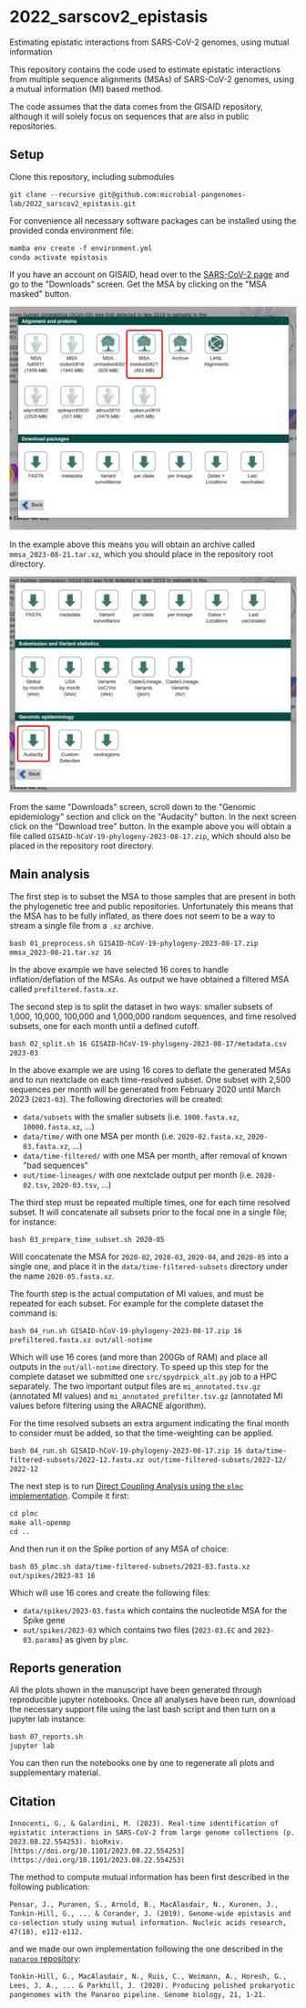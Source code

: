 # 2022_sarscov2_epistasis
Estimating epistatic interactions from SARS-CoV-2 genomes, using mutual information

This repository contains the code used to estimate epistatic interactions from multiple
sequence alignments (MSAs) of SARS-CoV-2 genomes, using a mutual information (MI) based method.

The code assumes that the data comes from the GISAID repository, although it will solely focus
on sequences that are also in public repositories.

## Setup

Clone this repository, including submodules

    git clone --recursive git@github.com:microbial-pangenomes-lab/2022_sarscov2_epistasis.git

For convenience all necessary software packages can be installed using the provided conda environment file:

    mamba env create -f environment.yml
    conda activate epistasis

If you have an account on GISAID, head over to the [SARS-CoV-2 page](https://www.epicov.org/epi3/)
and go to the "Downloads" screen. Get the MSA by clicking on the "MSA masked" button.

![Screenshot from GISAID showing where to click to get the masked MSA](img/gisaid_1.jpg)

In the example above this means you will obtain an archive called `mmsa_2023-08-21.tar.xz`, which you should
place in the repository root directory.

![Screenshot from GISAID showing where to click to get the phylogenetic tree](img/gisaid_2.jpg)

From the same "Downloads" screen, scroll down to the "Genomic epidemiology" section and click on the "Audacity"
button. In the next screen click on the "Download tree" button. In the example above you will obtain a file called `GISAID-hCoV-19-phylogeny-2023-08-17.zip`,
which should also be placed in the repository root directory.

## Main analysis

The first step is to subset the MSA to those samples that are present in both the phylogenetic tree
and public repositories. Unfortunately this means that the MSA has to be fully inflated, as there does not seem to be a way to stream a single file from a `.xz` archive.

    bash 01_preprocess.sh GISAID-hCoV-19-phylogeny-2023-08-17.zip mmsa_2023-08-21.tar.xz 16

In the above example we have selected 16 cores to handle inflation/deflation of the MSAs.
As output we have obtained a filtered MSA called `prefiltered.fasta.xz`.

The second step is to split the dataset in two ways: smaller subsets of 1,000, 10,000,
100,000 and 1,000,000 random sequences, and time resolved subsets, one for each month until a
defined cutoff.

    bash 02_split.sh 16 GISAID-hCoV-19-phylogeny-2023-08-17/metadata.csv 2023-03

In the above example we are using 16 cores to deflate the generated MSAs and to run nextclade on
each time-resolved subset. One subset with 2,500 sequences per month will be generated
from February 2020 until March 2023 (`2023-03`). The following directories will be created:

* `data/subsets` with the smaller subsets (i.e. `1000.fasta.xz`, `10000.fasta.xz`, ...)
* `data/time/` with one MSA per month (i.e. `2020-02.fasta.xz`, `2020-03.fasta.xz`, ...)
* `data/time-filtered/` with one MSA per month, after removal of known "bad sequences"
* `out/time-lineages/` with one nextclade output per month (i.e. `2020-02.tsv`, `2020-03.tsv`, ...)

The third step must be repeated multiple times, one for each time resolved subset. It will
concatenate all subsets prior to the focal one in a single file; for instance:

    bash 03_prepare_time_subset.sh 2020-05

Will concatenate the MSA for `2020-02`, `2020-03`, `2020-04`, and `2020-05` into a single one, and
place it in the `data/time-filtered-subsets` directory under the name `2020-05.fasta.xz`.

The fourth step is the actual computation of MI values, and must be repeated for each subset. For
example for the complete dataset the command is:

    bash 04_run.sh GISAID-hCoV-19-phylogeny-2023-08-17.zip 16 prefiltered.fasta.xz out/all-notime

Which will use 16 cores (and more than 200Gb of RAM) and place all outputs in the
`out/all-notime` directory. To speed up this step for the complete dataset we submitted one `src/spydrpick_alt.py` job to a HPC separately. The two important output files are `mi_annotated.tsv.gz` (annotated MI values) and `mi_annotated_prefilter.tsv.gz` (annotated MI values before filtering using the ARACNE algorithm).

For the time resolved subsets an extra argument indicating the final month to consider must be added,
so that the time-weighting can be applied.

    bash 04_run.sh GISAID-hCoV-19-phylogeny-2023-08-17.zip 16 data/time-filtered-subsets/2022-12.fasta.xz out/time-filtered-subsets/2022-12/ 2022-12

The next step is to run [Direct Coupling Analysis using the `plmc` implementation](https://github.com/debbiemarkslab/plmc/). Compile it first:

    cd plmc
    make all-openmp
    cd ..

And then run it on the Spike portion of any MSA of choice:

    bash 05_plmc.sh data/time-filtered-subsets/2023-03.fasta.xz out/spikes/2023-03 16

Which will use 16 cores and create the following files:

* `data/spikes/2023-03.fasta` which contains the nucleotide MSA for the Spike gene
* `out/spikes/2023-03` which contains two files (`2023-03.EC` and `2023-03.params`) as given by `plmc`.

## Reports generation

All the plots shown in the manuscript have been generated through reproducible jupyter notebooks. Once all
analyses have been run, download the necessary support file using the last bash script and then turn on
a jupyter lab instance:

    bash 07_reports.sh
    jupyter lab

You can then run the notebooks one by one to regenerate all plots and supplementary material.

## Citation

    Innocenti, G., & Galardini, M. (2023). Real-time identification of epistatic interactions in SARS-CoV-2 from large genome collections (p. 2023.08.22.554253). bioRxiv. [https://doi.org/10.1101/2023.08.22.554253](https://doi.org/10.1101/2023.08.22.554253)

The method to compute mutual information has been first described in the following publication:

    Pensar, J., Puranen, S., Arnold, B., MacAlasdair, N., Kuronen, J., Tonkin-Hill, G., ... & Corander, J. (2019). Genome-wide epistasis and co-selection study using mutual information. Nucleic acids research, 47(18), e112-e112.

and we made our own implementation following the one described in the [`panaroo` repository](https://github.com/gtonkinhill/panaroo/blob/master/panaroo/spydrpick.py):

    Tonkin-Hill, G., MacAlasdair, N., Ruis, C., Weimann, A., Horesh, G., Lees, J. A., ... & Parkhill, J. (2020). Producing polished prokaryotic pangenomes with the Panaroo pipeline. Genome biology, 21, 1-21.
